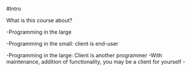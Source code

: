#Intro

What is this course about?

-Programming in the large

-Programming in the small: client is end-user

-Programming in the large: Client is another programmer
    -With maintenance, addition of functionality, you may be a client for yourself
    -